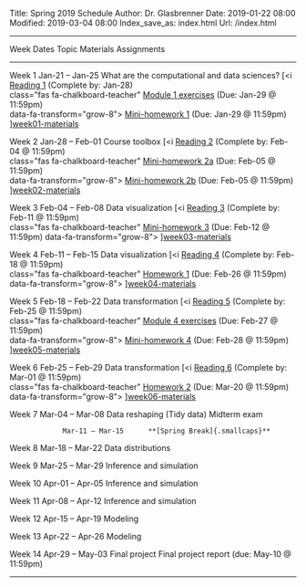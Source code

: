 Title: Spring 2019 Schedule
Author: Dr. Glasbrenner
Date: 2019-01-22 08:00
Modified: 2019-03-04 08:00
Index_save_as: index.html
Url: /index.html

------------------------------------------------------------------------------------------------------------------------------------------------------------------------------------
Week             Dates                Topic                                                         Materials                          Assignments
---------------- ------------------   --------------------------------------------------            ---------                          ---------------------------------------------
Week 1           Jan-21 – Jan-25      What are the computational and data sciences?                 [<i                                [Reading 1] (Complete by: Jan-28)<br>
                                                                                                    class="fas fa-chalkboard-teacher"  [Module 1 exercises] (Due: Jan-29 @ 11:59pm)<br>
                                                                                                    data-fa-transform="grow-8">        [Mini-homework 1] (Due: Jan-29 @ 11:59pm)
                                                                                                    </i>][week01-materials]

Week 2           Jan-28 – Feb-01      Course toolbox                                                [<i                                [Reading 2] (Complete by: Feb-04 @ 11:59pm)<br>
                                                                                                    class="fas fa-chalkboard-teacher"  [Mini-homework 2a] (Due: Feb-05 @ 11:59pm)<br>
                                                                                                    data-fa-transform="grow-8">        [Mini-homework 2b] (Due: Feb-05 @ 11:59pm)<br>
                                                                                                    </i>][week02-materials]

Week 3           Feb-04 – Feb-08      Data visualization                                            [<i                                [Reading 3] (Complete by: Feb-11 @ 11:59pm)<br>
                                                                                                    class="fas fa-chalkboard-teacher"  [Mini-homework 3] (Due: Feb-12 @ 11:59pm)
                                                                                                    data-fa-transform="grow-8">
                                                                                                    </i>][week03-materials]

Week 4           Feb-11 – Feb-15      Data visualization                                            [<i                                [Reading 4] (Complete by: Feb-18 @ 11:59pm)<br>
                                                                                                    class="fas fa-chalkboard-teacher"  [Homework 1] (Due: Feb-26 @ 11:59pm)
                                                                                                    data-fa-transform="grow-8">
                                                                                                    </i>][week04-materials]

Week 5           Feb-18 – Feb-22      Data transformation                                           [<i                                [Reading 5] (Complete by: Feb-25 @ 11:59pm)<br>
                                                                                                    class="fas fa-chalkboard-teacher"  [Module 4 exercises] (Due: Feb-27 @ 11:59pm)<br>
                                                                                                    data-fa-transform="grow-8">        [Mini-homework 4] (Due: Feb-28 @ 11:59pm)
                                                                                                    </i>][week05-materials]
                                                                                                    
Week 6           Feb-25 – Feb-29      Data transformation                                           [<i                                [Reading 6] (Complete by: Mar-01 @ 11:59pm)<br>
                                                                                                    class="fas fa-chalkboard-teacher"  [Homework 2] (Due: Mar-20 @ 11:59pm)
                                                                                                    data-fa-transform="grow-8">
                                                                                                    </i>][week06-materials]

Week 7           Mar-04 – Mar-08      Data reshaping (Tidy data)                                                                       Midterm exam

                 Mar-11 – Mar-15      **[Spring Break]{.smallcaps}**

Week 8           Mar-18 – Mar-22      Data distributions

Week 9           Mar-25 – Mar-29      Inference and simulation

Week 10          Apr-01 – Apr-05      Inference and simulation

Week 11          Apr-08 – Apr-12      Inference and simulation

Week 12          Apr-15 – Apr-19      Modeling

Week 13          Apr-22 – Apr-26      Modeling

Week 14          Apr-29 – May-03      Final project                                                                                    Final project report (due: May-10 @ 11:59pm)

------------------------------------------------------------------------------------------------------------------------------------------------------------------------------------

[Reading 1]:          /assignments/reading01/
[Reading 2]:          /assignments/reading02/
[Reading 3]:          /assignments/reading03/
[Reading 4]:          /assignments/reading04/
[Reading 5]:          /assignments/reading05/
[Reading 6]:          /assignments/reading06/
[Homework 1]:         /assignments/homework-1/
[Homework 2]:         /assignments/homework-2/
[Mini-homework 1]:    /assignments/minihw01-can-twitter-predict-election-results/
[Mini-homework 2a]:   /assignments/minihw02a-rmarkdown-practice/
[Mini-homework 2b]:   /assignments/minihw02b-visualization-practice/
[Mini-homework 3]:    /assignments/minihw03-visualization-by-example/
[Mini-homework 4]:    /assignments/minihw04-flights-of-new-york/
[week01-materials]:   /materials/week01-materials/
[week02-materials]:   /materials/week02-materials/
[week03-materials]:   /materials/week03-materials/
[week04-materials]:   /materials/week04-materials/
[week05-materials]:   /materials/week05-materials/
[week06-materials]:   /materials/week06-materials/
[Module 1 exercises]: /assignments/module01-exercises/
[Module 4 exercises]: /assignments/module04-exercises/

